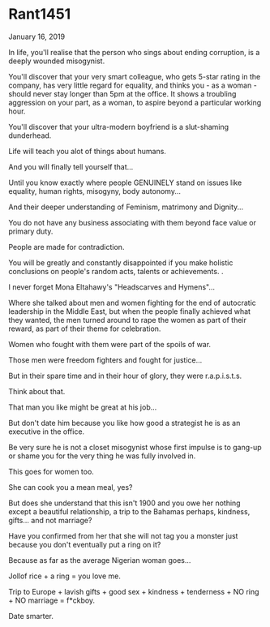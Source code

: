 # Rant1451

January 16, 2019

In life, you'll realise that the person who sings about ending corruption, is a deeply wounded misogynist.

You'll discover that your very smart colleague, who gets 5-star rating in the company, has very little regard for equality, and thinks you - as a woman - should never stay longer than 5pm at the office. It shows a troubling aggression on your part, as a woman, to aspire beyond a particular working hour.

You'll discover that your ultra-modern boyfriend is a slut-shaming dunderhead.

Life will teach you alot of things about humans.

And you will finally tell yourself that...

Until you know exactly where people GENUINELY stand on issues like equality, human rights, misogyny, body autonomy...

And their deeper understanding of Feminism, matrimony and Dignity...

You do not have any business associating with them beyond face value or primary duty.

People are made for contradiction. 

You will be greatly and constantly disappointed if you make holistic conclusions on people's random acts, talents or achievements. 
.

I never forget Mona Eltahawy's "Headscarves and Hymens"...

Where she talked about men and women fighting for the end of autocratic leadership in the Middle East, but when the people finally achieved what they wanted, the men turned around to rape the women as part of their reward, as part of their theme for celebration.

Women who fought with them were part of the spoils of war.

Those men were freedom fighters and fought for justice...

But in their spare time and in their hour of glory, they were r.a.p.i.s.t.s.

Think about that.

That man you like might be great at his job...

But don't date him because you like how good a strategist he is as an executive in the office.

Be very sure he is not a closet misogynist whose first impulse is to gang-up or shame you for the very thing he was fully involved in.

This goes for women too.

She can cook you a mean meal, yes?

But does she understand that this isn't 1900 and you owe her nothing except a beautiful relationship, a trip to the Bahamas perhaps, kindness, gifts... and not marriage?

Have you confirmed from her that she will not tag you a monster just because you don't eventually put a ring on it?

Because as far as the average Nigerian woman goes...

Jollof rice + a ring = you love me.

Trip to Europe + lavish gifts + good sex + kindness + tenderness + NO ring + NO marriage = f*ckboy.

Date smarter.